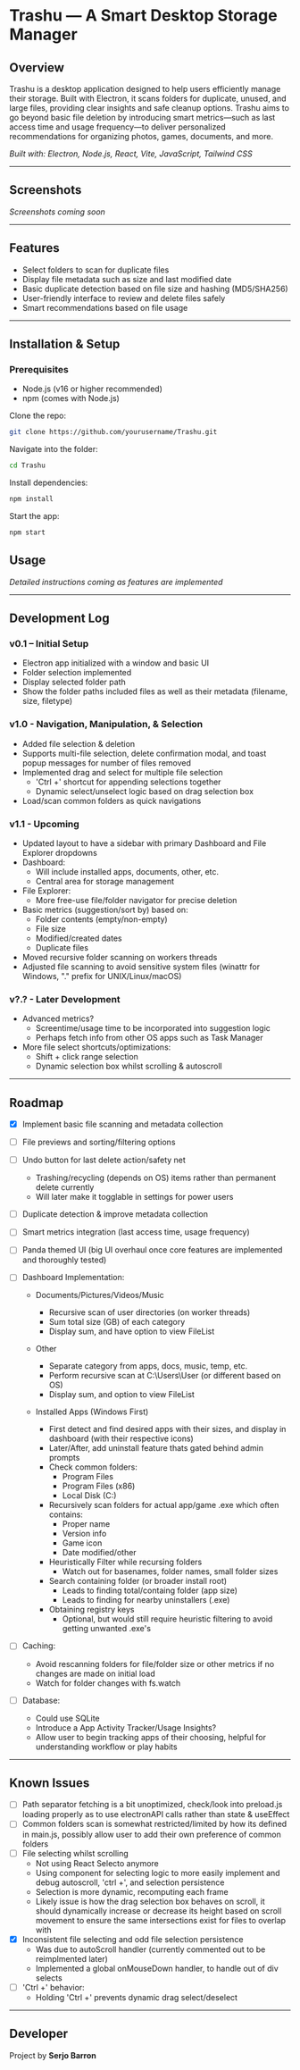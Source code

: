 # Trashu — A Smart Desktop Storage Manager

## Overview

Trashu is a desktop application designed to help users efficiently manage their storage. Built with Electron, it scans folders for duplicate, unused, and large files, providing clear insights and safe cleanup options. Trashu aims to go beyond basic file deletion by introducing smart metrics—such as last access time and usage frequency—to deliver personalized recommendations for organizing photos, games, documents, and more.

_Built with: Electron, Node.js, React, Vite, JavaScript, Tailwind CSS_

---

## Screenshots

_Screenshots coming soon_

---

## Features

- Select folders to scan for duplicate files
- Display file metadata such as size and last modified date
- Basic duplicate detection based on file size and hashing (MD5/SHA256)
- User-friendly interface to review and delete files safely
- Smart recommendations based on file usage

---

## Installation & Setup

### Prerequisites

- Node.js (v16 or higher recommended)
- npm (comes with Node.js)

Clone the repo:

```bash
git clone https://github.com/yourusername/Trashu.git
```

Navigate into the folder:

```bash
cd Trashu
```

Install dependencies:

```bash
npm install
```

Start the app:

```bash
npm start
```

## Usage

_Detailed instructions coming as features are implemented_

---

## Development Log

### **v0.1 – Initial Setup**

- Electron app initialized with a window and basic UI
- Folder selection implemented
- Display selected folder path
- Show the folder paths included files as well as their metadata (filename, size, filetype)

### **v1.0 - Navigation, Manipulation, & Selection**

- Added file selection & deletion
- Supports multi-file selection, delete confirmation modal, and toast popup messages for number of files removed
- Implemented drag and select for multiple file selection
  - 'Ctrl +' shortcut for appending selections together
  - Dynamic select/unselect logic based on drag selection box
- Load/scan common folders as quick navigations

### **v1.1 - Upcoming**

- Updated layout to have a sidebar with primary Dashboard and File Explorer dropdowns
- Dashboard:
  - Will include installed apps, documents, other, etc.
  - Central area for storage management
- File Explorer:
  - More free-use file/folder navigator for precise deletion
- Basic metrics (suggestion/sort by) based on:
  - Folder contents (empty/non-empty)
  - File size
  - Modified/created dates
  - Duplicate files
- Moved recursive folder scanning on workers threads
- Adjusted file scanning to avoid sensitive system files (winattr for Windows, "." prefix for UNIX/Linux/macOS)

### **v?.? - Later Development**

- Advanced metrics?
  - Screentime/usage time to be incorporated into suggestion logic
  - Perhaps fetch info from other OS apps such as Task Manager
- More file select shortcuts/optimizations:
  - Shift + click range selection
  - Dynamic selection box whilst scrolling & autoscroll

---

## Roadmap

- [x] Implement basic file scanning and metadata collection
- [ ] File previews and sorting/filtering options
- [ ] Undo button for last delete action/safety net
  - Trashing/recycling (depends on OS) items rather than permanent delete currently
  - Will later make it togglable in settings for power users
- [ ] Duplicate detection & improve metadata collection
- [ ] Smart metrics integration (last access time, usage frequency)
- [ ] Panda themed UI (big UI overhaul once core features are implemented and thoroughly tested)

- [ ] Dashboard Implementation:

  - Documents/Pictures/Videos/Music
    - Recursive scan of user directories (on worker threads)
    - Sum total size (GB) of each category
    - Display sum, and have option to view FileList

  - Other
    - Separate category from apps, docs, music, temp, etc.
    - Perform recursive scan at C:\Users\User (or different based on OS)
    - Display sum, and option to view FileList

  - Installed Apps (Windows First)
    - First detect and find desired apps with their sizes, and display in dashboard (with their respective icons)
    - Later/After, add uninstall feature thats gated behind admin prompts
    - Check common folders:
      - Program Files
      - Program Files (x86)
      - Local Disk (C:)
    - Recursively scan folders for actual app/game .exe which often contains:
      - Proper name
      - Version info
      - Game icon
      - Date modified/other
    - Heuristically Filter while recursing folders
      - Watch out for basenames, folder names, small folder sizes
    - Search containing folder (or broader install root)
      - Leads to finding total/containg folder (app size)
      - Leads to finding for nearby uninstallers (.exe)
    - Obtaining registry keys
      - Optional, but would still require heuristic filtering to avoid getting unwanted .exe's

- [ ] Caching:

  - Avoid rescanning folders for file/folder size or other metrics if no changes are made on initial load
  - Watch for folder changes with fs.watch

- [ ] Database:

  - Could use SQLite
  - Introduce a App Activity Tracker/Usage Insights?
  - Allow user to begin tracking apps of their choosing, helpful for understanding workflow or play habits

---

## Known Issues

- [ ] Path separator fetching is a bit unoptimized, check/look into preload.js loading properly as to use electronAPI calls rather than state & useEffect
- [ ] Common folders scan is somewhat restricted/limited by how its defined in main.js, possibly allow user to add their own preference of common folders
- [ ] File selecting whilst scrolling
  - Not using React Selecto anymore
  - Using component for selecting logic to more easily implement and debug autoscroll, 'ctrl +', and selection persistence
  - Selection is more dynamic, recomputing each frame
  - Likely issue is how the drag selection box behaves on scroll, it should dynamically increase or decrease its height based on scroll movement to ensure the same intersections exist for files to overlap with
- [x] Inconsistent file selecting and odd file selection persistence
  - Was due to autoScroll handler (currently commented out to be reimplmented later)
  - Implemented a global onMouseDown handler, to handle out of div selects
- [ ] 'Ctrl +' behavior:
  - Holding 'Ctrl +' prevents dynamic drag select/deselect

---

## Developer

Project by **Serjo Barron**
